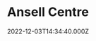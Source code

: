 ---
date: 2022-12-03T14:34:40.000Z
title: Ansell Centre
latitude: 52.04259258858984
longitude: 0.9533563519379189
category: checkin
---
